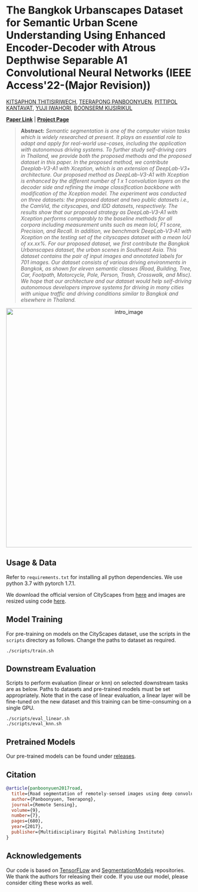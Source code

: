 # The Bangkok Urbanscapes Dataset for Semantic Urban Scene Understanding Using Enhanced Encoder-Decoder with Atrous Depthwise Separable A1 Convolutional Neural Networks (IEEE Access'22-(Major Revision))

[KITSAPHON THITISIRIWECH](https://s.isanook.com/mv/0/ui/3/16875/17216_002.jpg),
[TEERAPONG PANBOONYUEN](https://kaopanboonyuen.github.io/),
[PITTIPOL KANTAVAT](https://s.isanook.com/mv/0/ui/3/16875/17216_002.jpg),
[YUJI IWAHORI](https://s.isanook.com/mv/0/ui/3/16875/17216_002.jpg),
[BOONSERM KIJSIRIKUL](https://s.isanook.com/mv/0/ui/3/16875/17216_002.jpg)

**[Paper Link]()** | **[Project Page](https://kaopanboonyuen.github.io/bkkurbanscapes/)** 


> **Abstract:**
>*Semantic segmentation is one of the computer vision tasks which is widely researched at present. It plays an essential role to adapt and apply for real-world use-cases, including the application with autonomous driving systems. To further study self-driving cars in Thailand, we provide both the proposed methods and the proposed dataset in this paper. In the proposed method, we contribute Deeplab-V3-A1 with Xception, which is an extension of DeepLab-V3+ architecture. Our proposed method as DeepLab-V3-A1 with Xception is enhanced by the different number of 1 x 1 convolution layers on the decoder side and refining the image classification backbone with modification of the Xception model. The experiment was conducted on three datasets: the proposed dataset and two public datasets i.e., the CamVid, the cityscapes, and IDD datasets, respectively. The results show that our proposed strategy as DeepLab-V3-A1 with Xception performs comparably to the baseline methods for all corpora including measurement units such as mean IoU, F1 score, Precision, and Recall. In addition, we benchmark DeepLab-V3-A1 with Xception on the testing set of the cityscapes dataset with a mean IoU of xx.xx%. For our proposed dataset, we first contribute the Bangkok Urbanscapes dataset, the urban scenes in Southeast Asia. This dataset contains the pair of input images and annotated labels for 701 images. Our dataset consists of various driving environments in Bangkok, as shown for eleven semantic classes (Road, Building, Tree, Car, Footpath, Motorcycle, Pole, Person, Trash, Crosswalk, and Misc). We hope that our architecture and our dataset would help self-driving autonomous developers improve systems for driving in many cities with unique traffic and driving conditions similar to Bangkok and elsewhere in Thailand.*


<p align="center">
  <img alt="intro_image" src=".github/image/sudchung_method.png" width="650"/>
</p>



## Usage & Data
Refer to `requirements.txt` for installing all python dependencies. We use python 3.7 with pytorch 1.7.1. 

We download the official version of CityScapes from [here](https://www.cityscapes-dataset.com/) and images are resized using code [here](https://github.com/open-mmlab/mmaction2/tree/master/tools/data/kinetics).


## Model Training
For pre-training on models on the CityScapes dataset, use the scripts in the `scripts` directory as follows. Change the paths to dataset as required. 

```
./scripts/train.sh
``` 


## Downstream Evaluation
Scripts to perform evaluation (linear or knn) on selected downstream tasks are as below. Paths to datasets and pre-trained models must be set appropriately. Note that in the case of linear evaluation, a linear layer will be fine-tuned on the new dataset and this training can be time-consuming on a single GPU.  

```
./scripts/eval_linear.sh
./scripts/eval_knn.sh
``` 


## Pretrained Models
Our pre-trained models can be found under [releases](https://github.com/bkkurbanscapes/).


## Citation

```bibtex
@article{panboonyuen2017road,
  title={Road segmentation of remotely-sensed images using deep convolutional neural networks with landscape metrics and conditional random fields},
  author={Panboonyuen, Teerapong},
  journal={Remote Sensing},
  volume={9},
  number={7},
  pages={680},
  year={2017},
  publisher={Multidisciplinary Digital Publishing Institute}
}
```


## Acknowledgements
Our code is based on [TensorFLow](https://www.tensorflow.org/tutorials/images/segmentation) and [SegmentationModels](https://github.com/qubvel/segmentation_models) repositories. We thank the authors for releasing their code. If you use our model, please consider citing these works as well.
